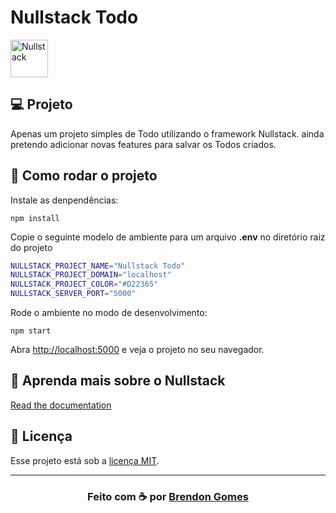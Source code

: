 # Nullstack Todo

<img src='https://raw.githubusercontent.com/nullstack/nullstack/master/nullstack.png' height='60' alt='Nullstack' />

## 💻 Projeto

Apenas um projeto simples de Todo utilizando o framework Nullstack.
ainda pretendo adicionar novas features para salvar os Todos criados.

## 🚀 Como rodar o projeto

Instale as denpendências:

`npm install`

Copie o seguinte modelo de ambiente para um arquivo **.env** no diretório raiz do projeto

```sh
NULLSTACK_PROJECT_NAME="Nullstack Todo"
NULLSTACK_PROJECT_DOMAIN="localhost"
NULLSTACK_PROJECT_COLOR="#D22365"
NULLSTACK_SERVER_PORT="5000"
```

Rode o ambiente no modo de desenvolvimento:

`npm start`

Abra [http://localhost:5000](http://localhost:5000) e veja o projeto no seu navegador. 

## 🧐 Aprenda mais sobre o Nullstack

[Read the documentation](https://nullstack.app/documentation)

## 📝 Licença

Esse projeto está sob a [licença MIT](https://opensource.org/licenses/MIT).

---

<h3 align="center">
    Feito com ☕ por <a href="https://github.com/Brendon3578"> Brendon Gomes</a>
</h3>
